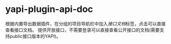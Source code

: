 # yapi-plugin-api-doc 

根据内置导出数据插件，在分组的项目导航栏中加入*接口文档*标签，点击可以直接查看接口文档。
提供开放接口，不需要登录可以直接查看公开接口的文档(需要支持public接口版本的YAPI)。
